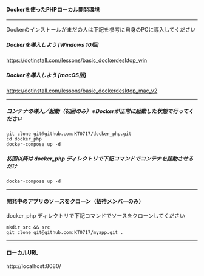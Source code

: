 #### Dockerを使ったPHPローカル開発環境
****
Dockerのインストールがまだの人は下記を参考に自身のPCに導入してください

##### Dockerを導入しよう [Windows 10版]
https://dotinstall.com/lessons/basic_dockerdesktop_win

##### Dockerを導入しよう [macOS版]
https://dotinstall.com/lessons/basic_dockerdesktop_mac_v2
****
##### コンテナの導入／起動（初回のみ）※Dockerが正常に起動した状態で行ってください
```
git clone git@github.com:KT0717/docker_php.git
cd docker_php
docker-compose up -d
```
##### 初回以降は docker_php ディレクトリで下記コマンドでコンテナを起動させるだけ
```
docker-compose up -d
```
****
#### 開発中のアプリのソースをクローン（招待メンバーのみ）
docker_php ディレクトリで下記コマンドでソースをクローンしてください
```
mkdir src && src
git clone git@github.com:KT0717/myapp.git .
```
****
#### ローカルURL
http://localhost:8080/
